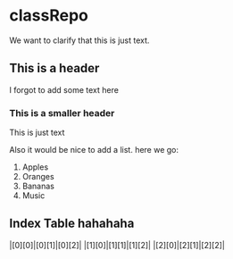 # classRepo

We want to clarify that this is just text.

## This is a header

I forgot to add some text here

### This is a smaller header

This is just text

Also it would be nice to add a list. here we go:

1. Apples
2. Oranges
3. Bananas
4. Music

## Index Table hahahaha

|[0][0]|[0][1]|[0][2]|
|[1][0]|[1][1]|[1][2]|
|[2][0]|[2][1]|[2][2]|
